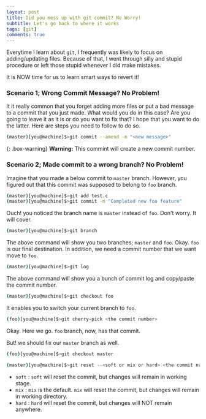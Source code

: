 ```yaml
---
layout: post
title: Did you mess up with git commit? No Worry!
subtitle: Let's go back to where it works
tags: [git]
comments: true
---
```


Everytime I learn about `git`, I frequently was likely to focus on adding/updating files. Because of that, I went through silly and stupid procedure or left those stupid whenever I did make mistakes. 

It is NOW time for us to learn smart ways to revert it!

### Scenario 1; Wrong Commit Message? No Problem!
It it really common that you forget adding more files or put a bad message to a commit that you just made. 
What would you do in this case? Are you going to leave it as it is or do you want to fix that?
I hope that you want to do the latter. Here are steps you need to follow to do so.

``` bash
(master)[you@machine]$>git commit --amend -m "<new message>"
```

{: .box-warning}
**Warning:** This commint will create a new commit number.

### Scenario 2; Made commit to a wrong branch? No Problem!
Imagine that you made a below commit to `master` branch. However, you figured out that this commit was supposed to belong to `foo` branch.

``` bash
(master)[you@machine]$>git add test.c
(master)[you@machine]$>git commit -m "Completed new foo feature"
```
Ouch! you noticed the branch name is `master` instead of `foo`. Don't worry. It will cover.

``` bash
(master)[you@machine]$>git branch
```
The above command will show you two branches; `master` and `foo`. Okay. `foo` is our final destination. In addition, we need a commit number that we want move to `foo`. 

``` bash
(master)[you@machine]$>git log
```

The above command will show you a bunch of commit log and copy/paste the commit number.

``` bash
(master)[you@machine]$>git checkout foo
```

It enables you to switch your current branch to `foo`.

``` bash
(foo)[you@machine]$>git cherry-pick <the commit number>
```

Okay. Here we go. `foo` branch, now, has that commit.

But! we should fix our `master` branch as well.

``` bash
(foo)[you@machine]$>git checkout master
```

``` bash
(master)[you@machine]$>git reset --<soft or mix or hard> <the commit number>
```
* `soft` : `soft` will reset the commit, but changes will remain in working stage.
* `mix`  : `mix` is the default. `mix` will reset the commit, but changes will remain in working directory.
* `hard` : `hard` will reset the commit, but changes will NOT remain anywhere.
